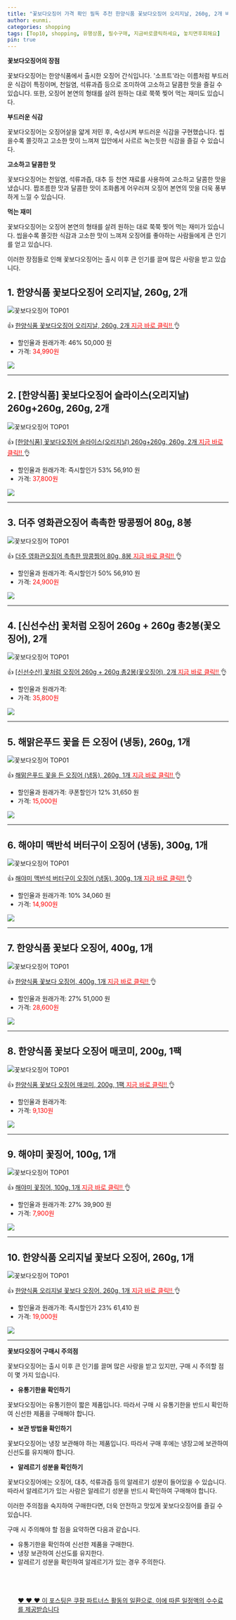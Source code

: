 ```yaml
---
title: "꽃보다오징어 가격 확인 필독 추천 한양식품 꽃보다오징어 오리지날, 260g, 2개 비교 장점 구매가이드"
author: eunmi.
categories: shopping
tags: [Top10, shopping, 유행상품, 필수구매, 지금바로클릭하세요, 놓치면후회해요]
pin: true
---
```

**꽃보다오징어의 장점**

꽃보다오징어는 한양식품에서 출시한 오징어 간식입니다. '소프트'라는 이름처럼 부드러운 식감이 특징이며, 천일염, 석류과즙 등으로 조미하여 고소하고 달콤한 맛을 즐길 수 있습니다. 또한, 오징어 본연의 형태를 살려 원하는 대로 쭉쭉 찢어 먹는 재미도 있습니다.

**부드러운 식감**

꽃보다오징어는 오징어살을 얇게 저민 후, 숙성시켜 부드러운 식감을 구현했습니다. 씹을수록 쫄깃하고 고소한 맛이 느껴져 입안에서 사르르 녹는듯한 식감을 즐길 수 있습니다.

**고소하고 달콤한 맛**

꽃보다오징어는 천일염, 석류과즙, 대추 등 천연 재료를 사용하여 고소하고 달콤한 맛을 냈습니다. 짭조름한 맛과 달콤한 맛이 조화롭게 어우러져 오징어 본연의 맛을 더욱 풍부하게 느낄 수 있습니다.

**먹는 재미**

꽃보다오징어는 오징어 본연의 형태를 살려 원하는 대로 쭉쭉 찢어 먹는 재미가 있습니다. 씹을수록 쫄깃한 식감과 고소한 맛이 느껴져 오징어를 좋아하는 사람들에게 큰 인기를 얻고 있습니다.

이러한 장점들로 인해 꽃보다오징어는 출시 이후 큰 인기를 끌며 많은 사랑을 받고 있습니다.

   

## 1. 한양식품 꽃보다오징어 오리지날, 260g, 2개

![꽃보다오징어 TOP01](https://thumbnail9.coupangcdn.com/thumbnails/remote/230x230ex/image/retail/images/2020/09/02/13/8/36e0060c-af8d-4f69-afe2-f173083e84bf.jpg)


👍 [한양식품 꽃보다오징어 오리지날, 260g, 2개 <font color=red> 지금 바로 클릭!! </font> ](https://link.coupang.com/re/AFFSDP?lptag=AF3617701&subid=GithubCoopas&pageKey=2049791020&traceid=V0-153&itemId=3484807442&vendorItemId=71471092386) 👌 


- 할인율과 원래가격: 46%  50,000   원
- 가격: <span style='color:red'>34,990원</span>

[![](/discount_price.png)](https://link.coupang.com/re/AFFSDP?lptag=AF3617701&subid=GithubCoopas&pageKey=2049791020&traceid=V0-153&itemId=3484807442&vendorItemId=71471092386)

---


   

## 2. [한양식품] 꽃보다오징어 슬라이스(오리지날) 260g+260g, 260g, 2개

![꽃보다오징어 TOP01](https://thumbnail10.coupangcdn.com/thumbnails/remote/230x230ex/image/vendor_inventory/df0c/267bb98e1686558f019550469c51a5d1361de221ef39477f952d93afa8be.png)


👍 [[한양식품] 꽃보다오징어 슬라이스(오리지날) 260g+260g, 260g, 2개 <font color=red> 지금 바로 클릭!! </font> ](https://link.coupang.com/re/AFFSDP?lptag=AF3617701&subid=GithubCoopas&pageKey=5801584619&traceid=V0-153&itemId=9951604509&vendorItemId=86549455219) 👌 


- 할인율과 원래가격: 즉시할인가 53%  56,910   원
- 가격: <span style='color:red'>37,800원</span>

[![](/discount_price.png)](https://link.coupang.com/re/AFFSDP?lptag=AF3617701&subid=GithubCoopas&pageKey=5801584619&traceid=V0-153&itemId=9951604509&vendorItemId=86549455219)

---


   

## 3. 더주 영화관오징어 촉촉한 땅콩찡어 80g, 8봉

![꽃보다오징어 TOP01](https://thumbnail10.coupangcdn.com/thumbnails/remote/230x230ex/image/vendor_inventory/a2f2/11e33cfd6e18fa1f25783af760c242efe980e4b1457a876c67112fb06634.jpg)


👍 [더주 영화관오징어 촉촉한 땅콩찡어 80g, 8봉 <font color=red> 지금 바로 클릭!! </font> ](https://link.coupang.com/re/AFFSDP?lptag=AF3617701&subid=GithubCoopas&pageKey=7536622871&traceid=V0-153&itemId=19801941804&vendorItemId=86205835278) 👌 


- 할인율과 원래가격: 즉시할인가 50%  56,910   원
- 가격: <span style='color:red'>24,900원</span>

[![](/discount_price.png)](https://link.coupang.com/re/AFFSDP?lptag=AF3617701&subid=GithubCoopas&pageKey=7536622871&traceid=V0-153&itemId=19801941804&vendorItemId=86205835278)

---


   

## 4. [신선수산] 꽃처럼 오징어 260g + 260g 총2봉(꽃오징어), 2개

![꽃보다오징어 TOP01](https://thumbnail9.coupangcdn.com/thumbnails/remote/230x230ex/image/vendor_inventory/4899/5df6863b9fe8ce59f41b7622a6e5f84794c1bcb42b87187da00af33304a4.jpg)


👍 [[신선수산] 꽃처럼 오징어 260g + 260g 총2봉(꽃오징어), 2개 <font color=red> 지금 바로 클릭!! </font> ](https://link.coupang.com/re/AFFSDP?lptag=AF3617701&subid=GithubCoopas&pageKey=7038224477&traceid=V0-153&itemId=17396832182&vendorItemId=72769366379) 👌 


- 할인율과 원래가격: 
- 가격: <span style='color:red'>35,800원</span>

[![](/discount_price.png)](https://link.coupang.com/re/AFFSDP?lptag=AF3617701&subid=GithubCoopas&pageKey=7038224477&traceid=V0-153&itemId=17396832182&vendorItemId=72769366379)

---


   

## 5. 해맑은푸드 꽃을 든 오징어 (냉동), 260g, 1개

![꽃보다오징어 TOP01](https://thumbnail10.coupangcdn.com/thumbnails/remote/230x230ex/image/retail/images/811843130304407-0105035c-c328-4090-b6d8-4794ce7835c0.jpg)


👍 [해맑은푸드 꽃을 든 오징어 (냉동), 260g, 1개 <font color=red> 지금 바로 클릭!! </font> ](https://link.coupang.com/re/AFFSDP?lptag=AF3617701&subid=GithubCoopas&pageKey=6452982737&traceid=V0-153&itemId=14016022167&vendorItemId=81264577824) 👌 


- 할인율과 원래가격: 쿠폰할인가 12%  31,650   원
- 가격: <span style='color:red'>15,000원</span>

[![](/discount_price.png)](https://link.coupang.com/re/AFFSDP?lptag=AF3617701&subid=GithubCoopas&pageKey=6452982737&traceid=V0-153&itemId=14016022167&vendorItemId=81264577824)

---


   

## 6. 해야미 맥반석 버터구이 오징어 (냉동), 300g, 1개

![꽃보다오징어 TOP01](https://thumbnail7.coupangcdn.com/thumbnails/remote/230x230ex/image/retail/images/2022/04/19/17/6/ec420919-ba53-48d5-b0d3-f57ca8ff71e5.jpg)


👍 [해야미 맥반석 버터구이 오징어 (냉동), 300g, 1개 <font color=red> 지금 바로 클릭!! </font> ](https://link.coupang.com/re/AFFSDP?lptag=AF3617701&subid=GithubCoopas&pageKey=6468629229&traceid=V0-153&itemId=14109771543&vendorItemId=81356798300) 👌 


- 할인율과 원래가격: 10%  34,060   원
- 가격: <span style='color:red'>14,900원</span>

[![](/discount_price.png)](https://link.coupang.com/re/AFFSDP?lptag=AF3617701&subid=GithubCoopas&pageKey=6468629229&traceid=V0-153&itemId=14109771543&vendorItemId=81356798300)

---


   

## 7. 한양식품 꽃보다 오징어, 400g, 1개

![꽃보다오징어 TOP01](https://thumbnail7.coupangcdn.com/thumbnails/remote/230x230ex/image/retail/images/614611861757319-42a92c92-c734-4886-a537-0e28b4cf3aa8.JPG)


👍 [한양식품 꽃보다 오징어, 400g, 1개 <font color=red> 지금 바로 클릭!! </font> ](https://link.coupang.com/re/AFFSDP?lptag=AF3617701&subid=GithubCoopas&pageKey=2049791020&traceid=V0-153&itemId=2102806273&vendorItemId=70101672862) 👌 


- 할인율과 원래가격: 27%  51,000   원
- 가격: <span style='color:red'>28,600원</span>

[![](/discount_price.png)](https://link.coupang.com/re/AFFSDP?lptag=AF3617701&subid=GithubCoopas&pageKey=2049791020&traceid=V0-153&itemId=2102806273&vendorItemId=70101672862)

---


   

## 8. 한양식품 꽃보다 오징어 매코미, 200g, 1팩

![꽃보다오징어 TOP01](https://thumbnail10.coupangcdn.com/thumbnails/remote/230x230ex/image/retail/images/2023/01/19/10/4/3f4d5d27-62a0-4064-ab5a-2722725f8cae.jpg)


👍 [한양식품 꽃보다 오징어 매코미, 200g, 1팩 <font color=red> 지금 바로 클릭!! </font> ](https://link.coupang.com/re/AFFSDP?lptag=AF3617701&subid=GithubCoopas&pageKey=7080067042&traceid=V0-153&itemId=17609711194&vendorItemId=84775806590) 👌 


- 할인율과 원래가격: 
- 가격: <span style='color:red'>9,130원</span>

[![](/discount_price.png)](https://link.coupang.com/re/AFFSDP?lptag=AF3617701&subid=GithubCoopas&pageKey=7080067042&traceid=V0-153&itemId=17609711194&vendorItemId=84775806590)

---


   

## 9. 해야미 꽃징어, 100g, 1개

![꽃보다오징어 TOP01](https://thumbnail7.coupangcdn.com/thumbnails/remote/230x230ex/image/retail/images/2457385426179674-ad64b941-ca06-46db-9088-ae2c240dcd9c.jpg)


👍 [해야미 꽃징어, 100g, 1개 <font color=red> 지금 바로 클릭!! </font> ](https://link.coupang.com/re/AFFSDP?lptag=AF3617701&subid=GithubCoopas&pageKey=43279885&traceid=V0-153&itemId=567490456&vendorItemId=80646863185) 👌 


- 할인율과 원래가격: 27%  39,900   원
- 가격: <span style='color:red'>7,900원</span>

[![](/discount_price.png)](https://link.coupang.com/re/AFFSDP?lptag=AF3617701&subid=GithubCoopas&pageKey=43279885&traceid=V0-153&itemId=567490456&vendorItemId=80646863185)

---


   

## 10. 한양식품 오리지널 꽃보다 오징어, 260g, 1개

![꽃보다오징어 TOP01](https://thumbnail10.coupangcdn.com/thumbnails/remote/230x230ex/image/vendor_inventory/a9e1/700e2d906cb0a9028b6f597bb9d08936154209270d5449d600915c24b60e.png)


👍 [한양식품 오리지널 꽃보다 오징어, 260g, 1개 <font color=red> 지금 바로 클릭!! </font> ](https://link.coupang.com/re/AFFSDP?lptag=AF3617701&subid=GithubCoopas&pageKey=5801584619&traceid=V0-153&itemId=18132631791&vendorItemId=79255022306) 👌 


- 할인율과 원래가격: 즉시할인가 23%  61,410   원
- 가격: <span style='color:red'>19,000원</span>

[![](/discount_price.png)](https://link.coupang.com/re/AFFSDP?lptag=AF3617701&subid=GithubCoopas&pageKey=5801584619&traceid=V0-153&itemId=18132631791&vendorItemId=79255022306)

---
**꽃보다오징어 구매시 주의점**

꽃보다오징어는 출시 이후 큰 인기를 끌며 많은 사랑을 받고 있지만, 구매 시 주의할 점이 몇 가지 있습니다.

* **유통기한을 확인하기**

꽃보다오징어는 유통기한이 짧은 제품입니다. 따라서 구매 시 유통기한을 반드시 확인하여 신선한 제품을 구매해야 합니다.

* **보관 방법을 확인하기**

꽃보다오징어는 냉장 보관해야 하는 제품입니다. 따라서 구매 후에는 냉장고에 보관하여 신선도를 유지해야 합니다.

* **알레르기 성분을 확인하기**

꽃보다오징어에는 오징어, 대추, 석류과즙 등의 알레르기 성분이 들어있을 수 있습니다. 따라서 알레르기가 있는 사람은 알레르기 성분을 반드시 확인하여 구매해야 합니다.

이러한 주의점을 숙지하여 구매한다면, 더욱 안전하고 맛있게 꽃보다오징어를 즐길 수 있습니다.

구매 시 주의해야 할 점을 요약하면 다음과 같습니다.

* 유통기한을 확인하여 신선한 제품을 구매한다.
* 냉장 보관하여 신선도를 유지한다.
* 알레르기 성분을 확인하여 알레르기가 있는 경우 주의한다.<br><br><br><br><br> [ ❤ ❤ ❤ 이 포스팅은 쿠팡 파트너스 활동의 일환으로, 이에 따른 일정액의 수수료를 제공받습니다](https://link.coupang.com/a/bcEFyh)